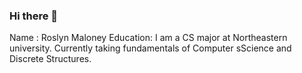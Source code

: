 ### Hi there 👋

<!--
**roslyn-maloney/roslyn-maloney** is a ✨ _special_ ✨ repository because its `README.md` (this file) appears on your GitHub profile.

Here are some ideas to get you started:

- 🔭 I’m currently working on life
- 🌱 I’m currently learning computer science
- 👯 I’m looking to collaborate on fundies labs 
- 🤔 I’m looking for help with fundies and mathematical reasoning 
- 💬 Ask me about life
- 📫 How to reach me: email
- 😄 Pronouns: she/her
- ⚡ Fun fact: I'm allergic to pineapple
--> 
Name : Roslyn Maloney
Education: I am a CS major at Northeastern university. Currently taking fundamentals of Computer sScience and Discrete Structures. 

